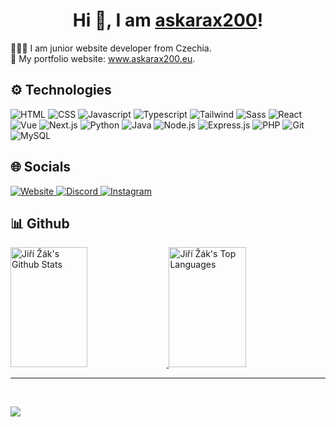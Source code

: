 <h1 align="center">
    Hi 👋, I am <a href="https://www.askarax200.eu" target="_blank">askarax200</a>!
</h1>

<div>
    👨🏼‍💻 I am junior website developer from Czechia.<br>
    🔗 My portfolio website: <a href="https://www.askarax200.eu" target="_blank">www.askarax200.eu</a>.
</div>

## ⚙ Technologies

![HTML](https://img.shields.io/badge/HTML5-e44d26?style=for-the-badge&labelColor=black&logo=html5&logoColor=e44d26)
![CSS](https://img.shields.io/badge/CSS3-264de4?style=for-the-badge&labelColor=black&logo=css3&logoColor=264de4)
![Javascript](https://img.shields.io/badge/Javascript-f0db4f?style=for-the-badge&labelColor=black&logo=javascript&logoColor=f0db4f)
![Typescript](https://img.shields.io/badge/Typescript-0070cc?style=for-the-badge&labelColor=black&logo=typescript&logoColor=0070cc)
![Tailwind](https://img.shields.io/badge/Tailwind_CSS-19b6b9?style=for-the-badge&logo=tailwindcss&logoColor=06B6D4&labelColor=000000)
![Sass](https://img.shields.io/badge/Sass-cb6699?style=for-the-badge&logo=sass&logoColor=cb6699&labelColor=000000)
![React](https://img.shields.io/badge/React-61dafb?style=for-the-badge&logo=react&logoColor=61dafb&labelColor=000000)
![Vue](https://img.shields.io/badge/Vue-41b883?style=for-the-badge&logo=vuedotjs&logoColor=41b883&labelColor=000000)
![Next.js](https://img.shields.io/badge/Next.js-000000?style=for-the-badge&logo=nextdotjs&logoColor=ffffff&labelColor=000000)
![Python](https://img.shields.io/badge/Python-3670a1?style=for-the-badge&logo=python&logoColor=ffce3e&labelColor=000000)
![Java](https://img.shields.io/badge/Java-4e7896?style=for-the-badge&logo=openjdk&logoColor=4e7896&labelColor=000000)
![Node.js](https://img.shields.io/badge/Node.js-60b248?style=for-the-badge&logo=nodedotjs&logoColor=60b248&labelColor=000000)
![Express.js](https://img.shields.io/badge/Express.js-777bb3?style=for-the-badge&logo=express&logoColor=777bb3&labelColor=000000)
![PHP](https://img.shields.io/badge/PHP-4e7896?style=for-the-badge&logo=php&logoColor=4e7896&labelColor=000000)
![Git](https://img.shields.io/badge/Git-f34f29?style=for-the-badge&logo=git&logoColor=f34f29&labelColor=000000)
![MySQL](https://img.shields.io/badge/MySQL-00618a?style=for-the-badge&logo=mysql&logoColor=00618a&labelColor=000000)

## 🌐 Socials

<a href="https://www.askarax200.eu" target="_blank">
    <img src="https://img.shields.io/badge/Website-7a00c9?style=for-the-badge&logo=medium&logoColor=white" alt="Website" />    
</a>
<a href="https://discord.com/users/776142143592595507" target="_blank">
    <img src="https://img.shields.io/badge/Discord-5661ea?style=for-the-badge&logo=discord&logoColor=white" alt="Discord" />    
</a>
<a href="https://instagram.com/askarax200" target="_blank">
    <img src="https://img.shields.io/badge/Instagram-fe4164?style=for-the-badge&logo=instagram&logoColor=white" alt="Instagram" />    
</a>

## 📊 Github

<a href="https://github.com/askarax200">
    <img alt="Jiří Žák's Github Stats" src="https://denvercoder1-github-readme-stats.vercel.app/api?username=askarax200&show_icons=true&count_private=true&theme=react&border_color=8D17DC&bg_color=0c0014&title_color=8D17DC&icon_color=8D17DC" height="192px" width="49.5%"/>
</a>
<a href="https://github.com/askarax200">
    <img alt="Jiří Žák's Top Languages" src="https://denvercoder1-github-readme-stats.vercel.app/api/top-langs/?username=askarax200&langs_count=8&layout=compact&theme=react&border_color=8D17DC&bg_color=0c0014&title_color=8D17DC&icon_color=8D17DC" height="192px" width="49.5%"/>
</a>

<hr>
<br>

[![](https://visitcount.itsvg.in/api?id=askarax200&icon=0&color=0)](https://visitcount.itsvg.in)
